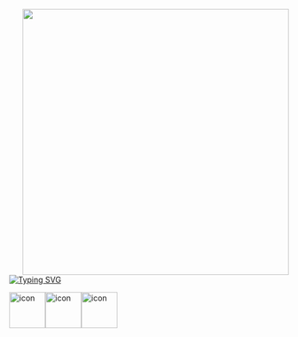 
<img align="right" src="    https://giphy.com/embed/nFLW7PNGgN3lI68rdv" width="480" height="480" style="" frameBorder="0" class="giphy-embed" allowFullScreen></iframe><p><a href="https://giphy.com/gifs/PembeThePinkCat-cute-pembe-the-pink-cat-nFLW7PNGgN3lI68rdv        " width="280" height="230"  />


[![Typing SVG](https://readme-typing-svg.demolab.com?font=Fira+Code&pause=1000&width=435&lines=Software+developer+of+the+future)](https://git.io/typing-svg)
<div style="display: flex">
  
<img src="https://techstack-generator.vercel.app/csharp-icon.svg" alt="icon" width="65" height="65" />
<img src="https://techstack-generator.vercel.app/python-icon.svg" alt="icon" width="65" height="65" />
<img src="https://techstack-generator.vercel.app/github-icon.svg" alt="icon" width="65" height="65" />
</div>
